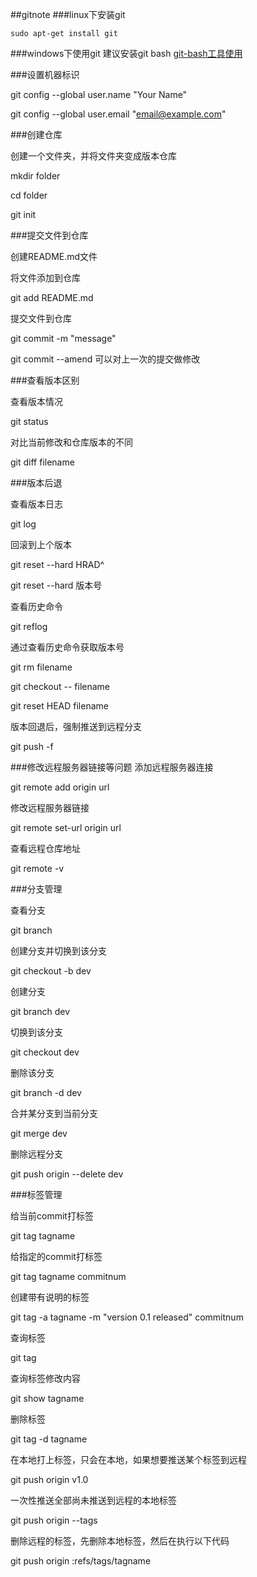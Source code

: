 ##gitnote
###linux下安装git
```shell
sudo apt-get install git
```
###windows下使用git
建议安装git bash [git-bash工具使用](../toolnote/git-bash工具使用.md)

###设置机器标识

git config --global user.name "Your Name"

git config --global user.email "email@example.com"

###创建仓库

创建一个文件夹，并将文件夹变成版本仓库

mkdir folder

cd folder

git init

###提交文件到仓库

创建README.md文件

将文件添加到仓库

git add README.md

提交文件到仓库

git commit -m "message"

git commit --amend 可以对上一次的提交做修改

###查看版本区别

查看版本情况

git status

对比当前修改和仓库版本的不同

git diff filename

###版本后退

查看版本日志

git log

回滚到上个版本

git reset --hard HRAD^

git reset --hard 版本号

查看历史命令

git reflog

通过查看历史命令获取版本号

git rm filename

git checkout -- filename

git reset HEAD filename

版本回退后，强制推送到远程分支

git push -f

###修改远程服务器链接等问题
添加远程服务器连接

git remote add origin url

修改远程服务器链接

git remote set-url origin url

查看远程仓库地址

git remote -v

###分支管理

查看分支

git branch

创建分支并切换到该分支

git checkout -b dev

创建分支

git branch dev

切换到该分支

git checkout dev

删除该分支

git branch -d dev

合并某分支到当前分支

git merge dev

删除远程分支

git push origin --delete dev

###标签管理

给当前commit打标签

git tag tagname

给指定的commit打标签

git tag tagname commitnum

创建带有说明的标签

git tag -a tagname -m "version 0.1 released" commitnum

查询标签

git tag

查询标签修改内容

git show tagname

删除标签

git tag -d tagname

在本地打上标签，只会在本地，如果想要推送某个标签到远程

git push origin v1.0

一次性推送全部尚未推送到远程的本地标签

git push origin --tags

删除远程的标签，先删除本地标签，然后在执行以下代码

git push origin :refs/tags/tagname